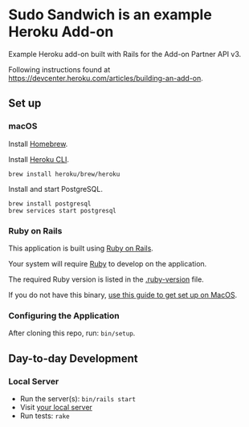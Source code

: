 # Sudo Sandwich is an example Heroku Add-on

Example Heroku add-on built with Rails for the Add-on Partner API v3.

Following instructions found at
https://devcenter.heroku.com/articles/building-an-add-on.

## Set up

### macOS

Install [Homebrew].

Install [Heroku CLI].

```
brew install heroku/brew/heroku
```

Install and start PostgreSQL.

```
brew install postgresql
brew services start postgresql
```

[Homebrew]: https://brew.sh/
[Heroku CLI]: https://devcenter.heroku.com/articles/heroku-cli

### Ruby on Rails

This application is built using [Ruby on Rails].

Your system will require [Ruby] to develop on the application.

The required Ruby version is listed in the [.ruby-version](.ruby-version) file.

If you do not have this binary, [use this guide to get set up on MacOS].

[Ruby on Rails]: http://rubyonrails.org
[Ruby]: https://www.ruby-lang.org/en/
[use this guide to get set up on MacOS]: http://installfest.railsbridge.org/installfest/macintosh

### Configuring the Application

After cloning this repo, run: `bin/setup`.

## Day-to-day Development

### Local Server

* Run the server(s): `bin/rails start`
* Visit [your local server](http://localhost:3000)
* Run tests: `rake`
